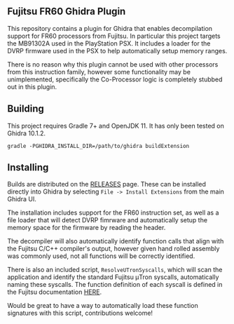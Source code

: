 Fujitsu FR60 Ghidra Plugin
----
This repository contains a plugin for Ghidra that enables decompilation support for FR60 processors from Fujitsu. In
particular this project targets the MB91302A used in the PlayStation PSX. It includes a loader for the DVRP firmware
used in the PSX to help automatically setup memory ranges.

There is no reason why this plugin cannot be used with other processors from this instruction family, however some
functionality may be unimplemented, specifically the Co-Processor logic is completely stubbed out in this plugin.

## Building
This project requires Gradle 7+ and OpenJDK 11. It has only been tested on Ghidra 10.1.2.
```shell
gradle -PGHIDRA_INSTALL_DIR=/path/to/ghidra buildExtension
```

## Installing
Builds are distributed on the [RELEASES](https://github.com/desrdev/ghidra-fr60/releases) page. These can be installed
directly into Ghidra by selecting `File -> Install Extensions` from the main Ghidra UI.

The installation includes support for the FR60 instruction set, as well as a file loader that will detect DVRP fimrware
and automatically setup the memory space for the firmware by reading the header.

The decompiler will also automatically identify function calls that align with the Fujitsu C/C++ compiler's output,
however given hand rolled assembly was commonly used, not all functions will be correctly identified.

There is also an included script, `ResolveUTronSyscalls`, which will scan the application and identify the standard Fujitsu μTron syscalls,
automatically naming these syscalls. The function definition of each syscall is defined in the Fujitsu documentation
[HERE](https://www.fujitsu.com/downloads/MICRO/fma/pdfmcu/resofrke-cm71-00321-3e.pdf).

Would be great to have a way to automatically load these function signatures with this script, contributions welcome!
